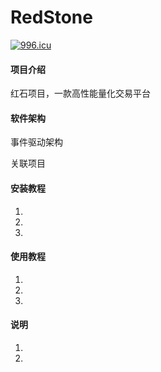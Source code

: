 # RedStone

[![996.icu](https://img.shields.io/badge/link-996.icu-red.svg)](https://996.icu)

#### 项目介绍

红石项目，一款高性能量化交易平台

#### 软件架构

事件驱动架构

关联项目

#### 安装教程

1. 
2. 
3. 

#### 使用教程

1. 
2. 
3. 

#### 说明

1. 
2.
